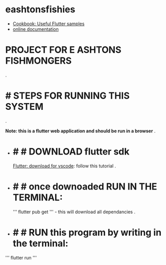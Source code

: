 # eashtonsfishies


- [Cookbook: Useful Flutter samples](https://docs.flutter.dev/cookbook)
- [online documentation](https://docs.flutter.dev/)

# PROJECT FOR E ASHTONS FISHMONGERS
.

# # STEPS FOR RUNNING THIS SYSTEM
.

**Note: this is a flutter web application and should be run in a browser**
.

- # # # DOWNLOAD flutter sdk
   [Flutter: download for vscode](https://docs.flutter.dev/get-started/install):
   follow this tutorial
  .


   
- # # # once downoaded RUN IN THE TERMINAL:
   '''
  flutter pub get
   '''
      - this will download all dependancies
  .


   
- # # # RUN this program by writing in the terminal:
'''
 flutter run
'''

